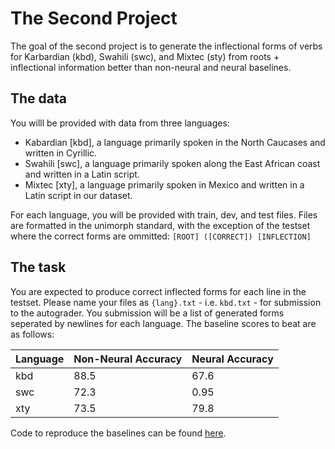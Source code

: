 ---
---

# The Second Project

The goal of the second project is to generate the inflectional forms of verbs for Karbardian (kbd), Swahili (swc), and Mixtec (sty) from roots + inflectional information better than non-neural and neural baselines. 

## The data
You willl be provided with data from three languages:
* Kabardian [kbd], a language primarily spoken in the North Caucases and written in Cyrillic.
* Swahili [swc], a language primarily spoken along the East African coast and written in a Latin script.
* Mixtec [xty], a language primarily spoken in Mexico and written in a Latin script in our dataset.

For each language, you will be provided with train, dev, and test files. Files are formatted in the unimorph standard, with the exception of the testset where the correct forms are ommitted:
`[ROOT] ([CORRECT]) [INFLECTION]`

## The task

You are expected to produce correct inflected forms for each line in the testset. Please name your files as `{lang}.txt` - i.e. `kbd.txt` - for submission to the autograder. You submission will be a list of generated forms seperated by newlines for each language. 
The baseline scores to beat are as follows:

| Language | Non-Neural Accuracy | Neural Accuracy |
| -------- | ------------------- | --------------- |
| kbd      | 88.5                | 67.6            |
| swc      | 72.3                | 0.95            |
| xty      | 73.5                | 79.8            |

Code to reproduce the baselines can be found [here](https://colab.research.google.com/drive/1nskoaUtxGfzk4GWqVJQUG2DSA-XsmSon?usp=sharing).
